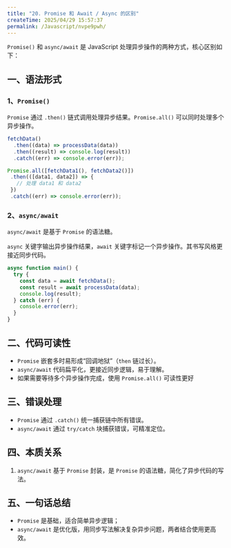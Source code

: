 ```yaml
---
title: "20. Promise 和 Await / Async 的区别"
createTime: 2025/04/29 15:57:37
permalink: /Javascript/nvpe9pwh/
---
```


`Promise()` 和 `async/await` 是 JavaScript 处理异步操作的两种方式，核心区别如下：

## 一、语法形式

### 1、`Promise()`

`Promise` 通过 `.then()` 链式调用处理异步结果。`Promise.all()` 可以同时处理多个异步操作。

```js
fetchData()
  .then((data) => processData(data))
  .then((result) => console.log(result))
  .catch((err) => console.error(err));

Promise.all([fetchData1(), fetchData2()])
 .then(([data1, data2]) => {
   // 处理 data1 和 data2
 })
 .catch((err) => console.error(err));
```

### 2、`async/await`

`async/await` 是基于 `Promise` 的语法糖。

`async` 关键字输出异步操作结果，`await` 关键字标记一个异步操作。其书写风格更接近同步代码。

```js
async function main() {
  try {
    const data = await fetchData();
    const result = await processData(data);
    console.log(result);
  } catch (err) {
    console.error(err);
  }
}
```

## 二、代码可读性

- `Promise` 嵌套多时易形成“回调地狱”（`then` 链过长）。
- `async/await` 代码扁平化，更接近同步逻辑，易于理解。
- 如果需要等待多个异步操作完成，使用 `Promise.all()` 可读性更好

## 三、错误处理

- `Promise` 通过 `.catch()` 统一捕获链中所有错误。
- `async/await` 通过 `try/catch` 块捕获错误，可精准定位。

## 四、本质关系

1. `async/await` 基于 `Promise` 封装，是 `Promise` 的语法糖，简化了异步代码的写法。

## 五、一句话总结

- `Promise` 是基础，适合简单异步逻辑；
- `async/await` 是优化版，用同步写法解决复杂异步问题，两者结合使用更高效。
